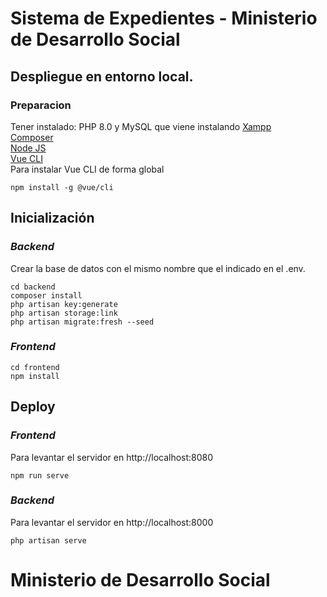 # Sistema de Expedientes - Ministerio de Desarrollo Social

## Despliegue en entorno local.

### Preparacion

Tener instalado:
PHP 8.0 y MySQL que viene instalando [Xampp](https://www.apachefriends.org/es/download.html)<br>
[Composer](https://getcomposer.org/download/)<br>
[Node JS](https://nodejs.org/es/) <br>
[Vue CLI](https://cli.vuejs.org/guide/installation.html) <br>
Para instalar Vue CLI de forma global
```
npm install -g @vue/cli
```

## Inicialización

### *Backend*
Crear la base de datos con el mismo nombre que el indicado en el .env.
```
cd backend
composer install
php artisan key:generate
php artisan storage:link
php artisan migrate:fresh --seed
```

### *Frontend*
```
cd frontend
npm install
```


## Deploy

### *Frontend*
Para levantar el servidor en http://localhost:8080
```
npm run serve
```

### *Backend*
Para levantar el servidor en http://localhost:8000
```
php artisan serve
```
# Ministerio de Desarrollo Social
